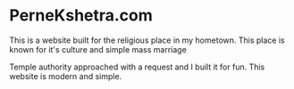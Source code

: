 # PerneKshetra.com

This is a website built for the religious place in my hometown. 
This place is known for it's culture and simple mass marriage

Temple authority approached with a request and I built it for fun. This website is modern and simple. 
